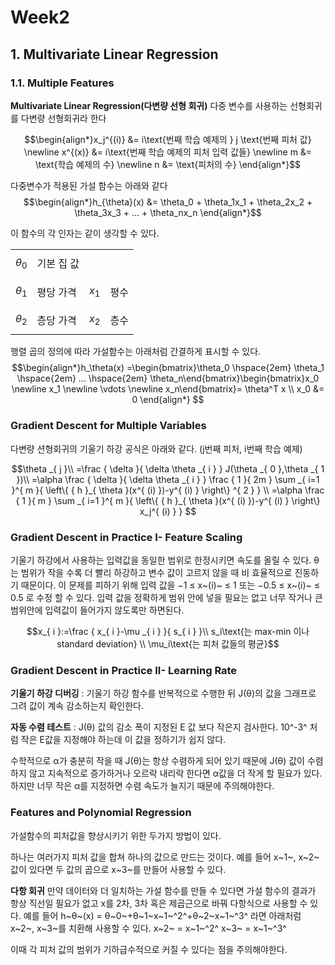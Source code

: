 # Week2
## 1. Multivariate Linear Regression
### 1.1. Multiple Features
**Multivariate Linear Regression(다변량 선형 회귀)**
다중 변수를 사용하는 선형회귀를 다변량 선형회귀라 한다

$$\begin{align*}x_j^{(i)} &= i\text{번째 학습 예제의 }  j \text{번째 피처 값} \newline x^{(x)} &=  i\text{번째 학습 예제의 피처 입력 값들} \newline m &= \text{학습 예제의 수} \newline n &= \text{피처의 수} \end{align*}$$

다중변수가 적용된 가설 함수는 아래와 같다
$$\begin{align*}h_{\theta}(x) &= \theta_0 + \theta_1x_1 + \theta_2x_2 + \theta_3x_3 + ... + \theta_nx_n  \end{align*}$$

이 함수의 각 인자는 같이 생각할 수 있다.

|||||
|-|-|-|-|
|$$\theta_0$$|기본 집 값| | |
|$$\theta_1$$|평당 가격|$$x_1$$|평수|
|$$\theta_2$$|층당 가격|$$x_2$$|층수|

행렬 곱의 정의에 따라 가설함수는 아래처럼 간결하게 표시할 수 있다.
$$\begin{align*}h_\theta(x) =\begin{bmatrix}\theta_0 \hspace{2em} \theta_1 \hspace{2em} ... \hspace{2em} \theta_n\end{bmatrix}\begin{bmatrix}x_0 \newline x_1 \newline \vdots \newline x_n\end{bmatrix}= \theta^T x \\ x_0 &= 0 \end{align*} $$


### Gradient Descent for Multiple Variables
 
 다변량 션형회귀의 기울기 하강 공식은 아래와 같다.
 (j번째 피처,  i번째 학습 예제) 

 $$\theta _{ j }\\ =\frac { \delta  }{ \delta \theta _{ i } } J(\theta _{ 0 },\theta _{ 1 })\\ =\alpha \frac { \delta  }{ \delta \theta _{ i } } \frac { 1 }{ 2m } \sum _{ i=1 }^{ m }{ \left\{ { h }_{ \theta  }(x^{ (i) })-y^{ (i) } \right\} ^{ 2 } } \\ =\alpha \frac { 1 }{ m } \sum _{ i=1 }^{ m }{ \left\{ { h }_{ \theta  }(x^{ (i) })-y^{ (i) } \right\} x_j^{ (i) } } $$
 
### Gradient Descent  in Practice I- Feature Scaling

 기울기 하강에서 사용하는 입력값을 동일한 범위로 한정시키면 속도를 올릴 수 있다.
 θ는 범위가 작을 수록 더 빨리 하강하고 변수 값이 고르지 않을 때 비 효율적으로 진동하기 때문이다.
 이 문제를 피하기 위해 입력 값을 −1 ≤ x~(i)~ ≤ 1 또는 −0.5 ≤ x~(i)~ ≤ 0.5 로 수정 할 수 있다.
입력 값을 정확하게 범위 안에 넣을 필요는 없고 너무 작거나 큰 범위안에 입력값이 들어가지 않도록만 하면된다.

$$x_{ i }:=\frac { x_{ i }-\mu _{ i } }{ s_{ i } }\\ s_i\text{는 max-min 이나 standard deviation} \\ \mu_i\text{는 피처 값들의 평균}$$

### Gradient Descent  in Practice II- Learning Rate

**기울기 하강 디버깅** : 기울기 하강 함수를 반복적으로 수행한 뒤 J(θ)의 값을 그래프로 그려 값이 계속 감소하는지 확인한다.

**자동 수렴 테스트** : J(θ) 값의 감소 폭이 지정된 E 값 보다 작은지 검사한다. 10^-3^ 처럼 작은 E값을 지정해야 하는데 이 값을 정하기가 쉽지 않다.

수학적으로 α가 충분히 작을 때   J(θ)는 항상 수렴하게 되어 있기 때문에 J(θ) 값이 수렴하지 않고 지속적으로 증가하거나 오르락 내리락 한다면 α값을 더 작게 할 필요가 있다. 하지만 너무 작은 α를 지정하면 수렴 속도가 늘지기 때문에 주의해야한다.

### Features and Polynomial Regression

가설함수의 피처값을 향상시키기 위한 두가지 방법이 있다.

하나는 여러가지 피처 값을 합쳐 하나의 값으로 만드는 것이다.
예를 들어 x~1~, x~2~값이 있다면 두 값의 곱으로 x~3~를 만들어 사용할 수 있다.

**다항 회귀**
만약 데이터와 더 일치하는 가설 함수를 만들 수 있다면 가설 함수의 결과가 항상 직선일 필요가 없고 x를 2차, 3차 혹은 제곱근으로 바꿔 다항식으로 사용할 수 있다.
예를 들어 h~θ~(x) = θ~0~+θ~1~x~1~^2^+θ~2~x~1~^3^ 라면 아래처럼 x~2~, x~3~를 치환해 사용할 수 있다.
x~2~ = x~1~^2^
x~3~ = x~1~^3^

이때 각 피처 값의 범위가 기하급수적으로 커질 수 있다는 점을 주의해야한다.
